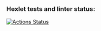 ### Hexlet tests and linter status:
[![Actions Status](https://github.com/noi5enu1sanc3/dom-react-redux-project-12/workflows/hexlet-check/badge.svg)](https://github.com/noi5enu1sanc3/dom-react-redux-project-12/actions)